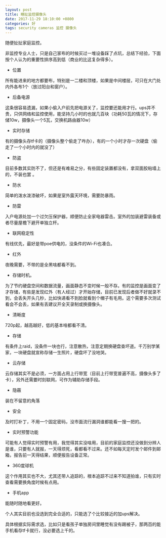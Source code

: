 ```yaml
---
layout: post
title: 瞎扯监控摄像头
date: 2017-11-29 18:10:00 +0800
categories: 好
tags: security cameras 监控 摄像头
---
```


随便扯扯家庭监控。

非监控专业人士，只是自己家布的时候买过一堆设备踩了点坑，总结下经验，下面按个人认为的重要性排序高到低（商业的比这复杂得多）。

* 位置

所有能进来的地方都要布，特别是一二楼和顶楼，如果是中间楼层，可只在大门处内外各布1个（放过阳台和窗户）。

* 后备电源

这条很容易遗漏，如果小偷入户前先把电源关了，监控要还能用才行。ups并不贵，只供网络和监控使用，能坚持几小时的也就几百块（功耗50瓦的情况下，存储10w，摄像头一个5瓦，交换机路由器10w）

* 实时存储

有的摄像头存tf卡的（摄像头整个偷走了咋办），有的一个小时才存一次硬盘（偷走了一个小时内的就没了）

* 防盗

目前多数其实防不了，但还是有难易之分，有些固定装置都没有，拿双面胶粘墙上的，不装也罢 。

* 防水

简单的泼水泼漆破坏，如果是室外露天环境，需要防暴雨。

* 防雷

入户电源处加一个过欠压保护器，顺便防止全家电器雷击。室外的加装避雷装备或者尽量屋檐下避开单独立杆。

* 联网稳定性

有线优先，最好是带poe供电的，没条件的Wi-Fi也凑合。

* 红外

夜晚需要，不带的是全黑啥都看不到。

* 存储时机。

为了节约硬盘空间和数据流量，画面静态不变时候一般不存。有的监控是画面变了才存储，有些是发现红外（有人经过）才开始存储，目前已发现后者做不好就录不到，会丢失开头几秒，比如快递看不到脸就看到个帽子有毛用。这个需要多次测试看会不会丢，如果有丢建议开全天录制或换摄像头。

* 清晰度

720p起，越高越好，低的基本啥都看不清。

* 存储

有条件上raid，没条件一块也行，注意散热，注意定期换硬盘查坏道。千万别学某家，一块硬盘就宣称存储一生照片，硬盘坏了没地哭。

* 云存储

云存储其实不是必须，一方面占用上行带宽（目前上行带宽普遍不高，摄像头多了卡），另外还需要时刻联网，可作为辅助存储手段。

* 隐蔽

装在不留意的角落

* 安全

及时打补丁，不用一个固定密码，没市面流行漏洞谁都能看一搜一把的。

* 实时预警功能

可能有人觉得实时预警有用，我觉得其实没啥用，目前的家庭监控还没做到分辨人是谁，只要有人就报，一天得烦死，看都看不过来。还不如每天定时发个邮件到邮箱，报告前一天得结果，顺便报告设备正常。

* 360度球机

这个作用其实也不大，尤其还带人追踪的，根本追踪不过来不知道拍谁，只有实时查看需要换角度时候有点用。

* 手机app

能随时随地看更好。

个人其实目前也没选到完全合适的，只能选了个比较接近的加ups解决。

具体根据实际需求选，比如只是看孩子单独房间里睡觉有没有踢被子，那两百的能手机看存tf卡就行，没必要选上千的。